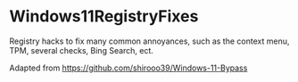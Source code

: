 # Windows11RegistryFixes
Registry hacks to fix many common annoyances, such as the context menu, TPM, several checks, Bing Search, ect.


Adapted from 
https://github.com/shirooo39/Windows-11-Bypass
